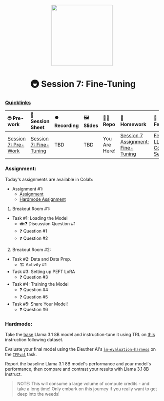 <p align = "center" draggable=”false” ><img src="https://github.com/AI-Maker-Space/LLM-Dev-101/assets/37101144/d1343317-fa2f-41e1-8af1-1dbb18399719" 
     width="200px"
     height="auto"/>
</p>

<h1 align="center" id="heading"> 🚇 Session 7: Fine-Tuning</h1>

### [Quicklinks](https://github.com/AI-Maker-Space/LLM-Engineering-Foundations-to-SLMs/tree/main/00_AIM_Quicklinks)

| 🤓 Pre-work | 📰 Session Sheet | ⏺️ Recording     | 🖼️ Slides        | 👨‍💻 Repo         | 📝 Homework      | 📁 Feedback       |
|:-----------------|:-----------------|:-----------------|:-----------------|:-----------------|:-----------------|:-----------------|
| [Session 7: Pre-Work](https://www.notion.so/Session-7-Fine-Tuning-Coming-Soon-143cd547af3d80a9af10fade95ad3a20?pvs=4#d21a3fa3f2684b4db256c708336c6712) | [Session 7: Fine-Tuning](https://www.notion.so/Session-7-Fine-Tuning-Coming-Soon-143cd547af3d80a9af10fade95ad3a20) | TBD | TBD | You Are Here!  | [Session 7 Assignment: Fine-Tuning](https://forms.gle/oiyErT4ZZgkm6gfN6) |  [Feedback: LLME3 Cohort, Session 7](https://forms.gle/6MvFhqA29L3FAsbY8) |


### Assignment: 

Today's assignments are available in Colab:
- Assignment #1: 
    - [Assignment](https://colab.research.google.com/drive/18KDy41LCsTKpg6M03A94VkGqRuVJx4yA?usp=sharing)
    - [Hardmode Assignment](https://colab.research.google.com/drive/1lXa2jU2_7aEduHI5x2TWZ5x3VawLKSKa?usp=sharing)

1. Breakout Room #1:
  - Task #1: Loading the Model
    - 👪❓ Discussion Question #1
    - ❓ Question #1
    - ❓ Question #2
2. Breakout Room #2:
  - Task #2: Data and Data Prep.
    - 🏗️ Activity #1
  - Task #3: Setting up PEFT LoRA
    - ❓ Question #3
  - Task #4: Training the Model
    - ❓ Question #4
    - ❓ Question #5
  - Task #5: Share Your Model!
    - ❓ Question #6
   
### Hardmode:

Take the [base](https://huggingface.co/meta-llama/Llama-3.1-8B) Llama 3.1 8B model and instruction-tune it using TRL on [this](https://huggingface.co/datasets/yahma/alpaca-cleaned) instruction following dataset. 

Evaluate your final model using the Eleuther AI's [`lm-evaluation-harness`](https://github.com/EleutherAI/lm-evaluation-harness/tree/main) on the [`IFEval`](https://github.com/EleutherAI/lm-evaluation-harness/blob/main/lm_eval/tasks/ifeval/README.md) task.

Report the baseline Llama 3.1 8B model's performance and your model's performance, then compare and contrast your results with Llama 3.1 8B Instruct.

> NOTE: This will consume a large volume of compute credits - and take a long time! Only embark on this journey if you really want to get deep into the weeds!
